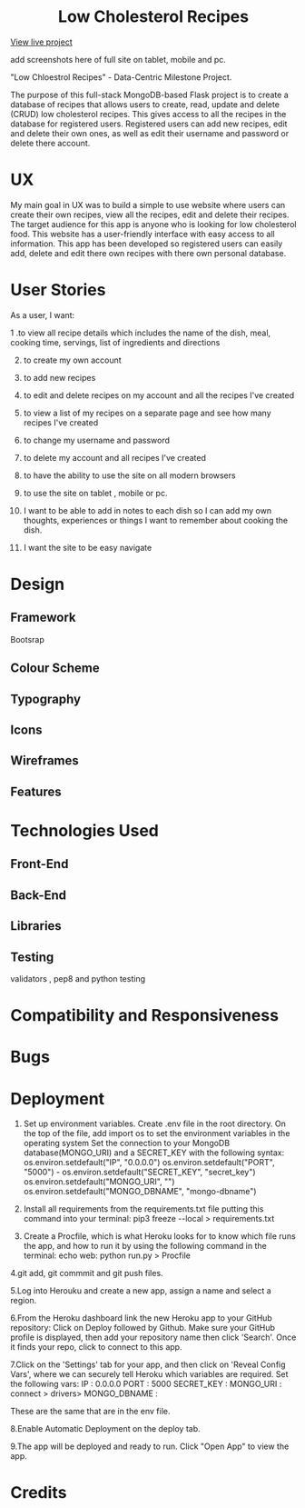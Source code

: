 

<h1 align="center">Low Cholesterol Recipes</h1>


[View live project]()


add screenshots here of full site on tablet, mobile and pc.




"Low Chloestrol Recipes" -  Data-Centric  Milestone Project.


The purpose of this full-stack MongoDB-based Flask project is to create a database of recipes that allows users to create, read, update and delete (CRUD) low cholesterol recipes. This gives access to all the recipes in the database for registered users. Registered users can add new recipes, edit and delete their own ones, as well as edit their username and password or delete there account.


# UX


My main goal in UX was to build a simple to use website where users can create their own recipes, view all the recipes, edit and delete their recipes. The target audience for this app is anyone who is looking for low cholesterol food.
This website has a user-friendly interface with easy access to all information. This app has been developed so registered users can easily add, delete and edit there own recipes with there own personal database.


# User Stories




As a user, I want:


1 .to view all recipe details which includes the name of the dish, meal, cooking time, servings, list of  ingredients and directions


2. to create my own account


3. to add new recipes


4. to edit and delete recipes on my account and all the recipes I've created


5. to view a list of my recipes on a separate page and see how many recipes I've created


6. to change my username and password


7. to delete my account and all recipes I've created


8. to have the ability to use the site on all modern browsers


9. to use the site on tablet , mobile or pc.


10. I want to be able to add in notes to each dish so I can add my own thoughts, experiences or
things I want to remember about cooking the dish.


11. I want the site to be easy navigate


# Design


## Framework
Bootsrap


## Colour Scheme


## Typography


## Icons


## Wireframes


## Features


# Technologies Used


## Front-End


## Back-End


## Libraries


## Testing
validators , pep8 and python testing


# Compatibility and Responsiveness


# Bugs


# Deployment
1. Set up environment variables.
Create .env file in the root directory.
On the top of the file, add import os to set the environment variables in the operating system
Set the connection to your MongoDB database(MONGO_URI) and a SECRET_KEY with the following syntax: os.environ.setdefault("IP", "0.0.0.0")
os.environ.setdefault("PORT", "5000") -
os.environ.setdefault("SECRET_KEY", "secret_key")
os.environ.setdefault("MONGO_URI", "")
os.environ.setdefault("MONGO_DBNAME", "mongo-dbname")

2. Install all requirements from the requirements.txt file putting this command into your terminal:
pip3 freeze --local > requirements.txt

3. Create a Procfile, which is what Heroku looks for to know which file runs the app, and how to
run it by using the following command in the terminal:
echo web: python run.py > Procfile

4.git add, git commmit and git push files.

5.Log into Herouku and create a new app, assign a name and select a region.

6.From the Heroku dashboard link the new Heroku app to your GitHub repository:
Click on Deploy followed by Github.
Make sure your GitHub profile is displayed, then add your repository name then click 'Search'.
Once it finds your repo, click to connect to this app.

7.Click on the 'Settings' tab for your app, and then click on 'Reveal Config Vars', where
we can securely tell Heroku which variables are required. Set the following vars:
IP : 0.0.0.0
PORT : 5000
SECRET_KEY : <your secret key>
MONGO_URI : <link to your MongoDB database: myfirst cluster > connect > drivers>
MONGO_DBNAME :  <link to your MongoDB database>


These are the same that are in the env file.

8.Enable Automatic Deployment on the deploy tab.

9.The app will be deployed and ready to run. Click "Open App" to view the app.








# Credits

